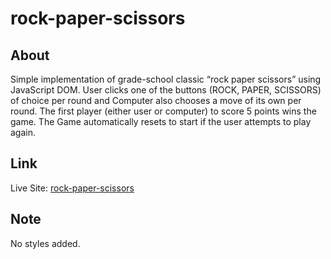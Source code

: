 # rock-paper-scissors

## About

Simple implementation of grade-school classic “rock paper scissors” using JavaScript DOM.
User clicks one of the buttons (ROCK, PAPER, SCISSORS) of choice per round and Computer also chooses a move of its own per round.
The first player (either user or computer) to score 5 points wins the game. The Game automatically resets to start if the user attempts to play again.

## Link

Live Site: [rock-paper-scissors](https://nishadnp.github.io/rock-paper-scissors/)

## Note

No styles added.
